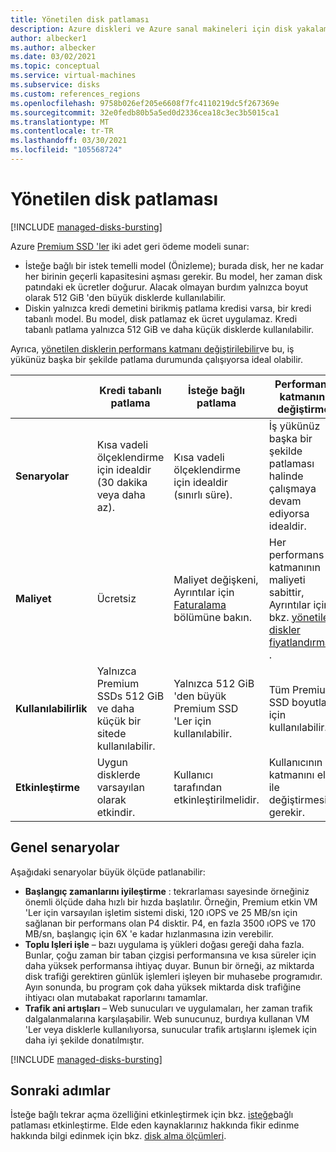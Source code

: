 ```yaml
---
title: Yönetilen disk patlaması
description: Azure diskleri ve Azure sanal makineleri için disk yakalaması hakkında bilgi edinin.
author: albecker1
ms.author: albecker
ms.date: 03/02/2021
ms.topic: conceptual
ms.service: virtual-machines
ms.subservice: disks
ms.custom: references_regions
ms.openlocfilehash: 9758b026ef205e6608f7fc4110219dc5f267369e
ms.sourcegitcommit: 32e0fedb80b5a5ed0d2336cea18c3ec3b5015ca1
ms.translationtype: MT
ms.contentlocale: tr-TR
ms.lasthandoff: 03/30/2021
ms.locfileid: "105568724"
---
```

# <a name="managed-disk-bursting"></a>Yönetilen disk patlaması
[!INCLUDE [managed-disks-bursting](../../includes/managed-disks-bursting.md)]

Azure [Premium SSD 'ler](disks-types.md#premium-ssd) iki adet geri ödeme modeli sunar:

- İsteğe bağlı bir istek temelli model (Önizleme); burada disk, her ne kadar her birinin geçerli kapasitesini aşması gerekir. Bu model, her zaman disk patındaki ek ücretler doğurur. Alacak olmayan burdım yalnızca boyut olarak 512 GiB 'den büyük disklerde kullanılabilir.
- Diskin yalnızca kredi demetini birikmiş patlama kredisi varsa, bir kredi tabanlı model. Bu model, disk patlamaz ek ücret uygulamaz. Kredi tabanlı patlama yalnızca 512 GiB ve daha küçük disklerde kullanılabilir.

Ayrıca, [yönetilen disklerin performans katmanı değiştirilebilir](disks-change-performance.md)ve bu, iş yükünüz başka bir şekilde patlama durumunda çalışıyorsa ideal olabilir.

|  |Kredi tabanlı patlama  |İsteğe bağlı patlama  |Performans katmanını değiştirme  |
|---------|---------|---------|---------|
| **Senaryolar**|Kısa vadeli ölçeklendirme için idealdir (30 dakika veya daha az).|Kısa vadeli ölçeklendirme için idealdir (sınırlı süre).|İş yükünüz başka bir şekilde patlaması halinde çalışmaya devam ediyorsa idealdir.|
|**Maliyet**     |Ücretsiz         |Maliyet değişkeni, Ayrıntılar için [Faturalama](#billing) bölümüne bakın.        |Her performans katmanının maliyeti sabittir, Ayrıntılar için bkz. [yönetilen diskler fiyatlandırması](https://azure.microsoft.com/pricing/details/managed-disks/) .         |
|**Kullanılabilirlik**     |Yalnızca Premium SSDs 512 GiB ve daha küçük bir sitede kullanılabilir.         |Yalnızca 512 GiB 'den büyük Premium SSD 'Ler için kullanılabilir.         |Tüm Premium SSD boyutları için kullanılabilir.         |
|**Etkinleştirme**     |Uygun disklerde varsayılan olarak etkindir.         |Kullanıcı tarafından etkinleştirilmelidir.         |Kullanıcının katmanını el ile değiştirmesi gerekir.         |

## <a name="common-scenarios"></a>Genel senaryolar
Aşağıdaki senaryolar büyük ölçüde patlanabilir:
- **Başlangıç zamanlarını iyileştirme**  : tekrarlaması sayesinde örneğiniz önemli ölçüde daha hızlı bir hızda başlatılır. Örneğin, Premium etkin VM 'Ler için varsayılan işletim sistemi diski, 120 ıOPS ve 25 MB/sn için sağlanan bir performans olan P4 disktir. P4, en fazla 3500 ıOPS ve 170 MB/sn, başlangıç için 6X 'e kadar hızlanmasına izin verebilir.
- **Toplu Işleri işle** – bazı uygulama iş yükleri doğası gereği daha fazla. Bunlar, çoğu zaman bir taban çizgisi performansına ve kısa süreler için daha yüksek performansa ihtiyaç duyar. Bunun bir örneği, az miktarda disk trafiği gerektiren günlük işlemleri işleyen bir muhasebe programıdır. Ayın sonunda, bu program çok daha yüksek miktarda disk trafiğine ihtiyacı olan mutabakat raporlarını tamamlar.
- **Trafik ani artışları** – Web sunucuları ve uygulamaları, her zaman trafik dalgalanmalarına karşılaşabilir. Web sunucunuz, burdıya kullanan VM 'Ler veya disklerle kullanılıyorsa, sunucular trafik artışlarını işlemek için daha iyi şekilde donatılmıştır. 

[!INCLUDE [managed-disks-bursting](../../includes/managed-disks-bursting-2.md)]

## <a name="next-steps"></a>Sonraki adımlar

İsteğe bağlı tekrar açma özelliğini etkinleştirmek için bkz. [isteğe](disks-enable-bursting.md)bağlı patlaması etkinleştirme.
Elde eden kaynaklarınız hakkında fikir edinme hakkında bilgi edinmek için bkz. [disk alma ölçümleri](disks-metrics.md).
